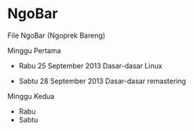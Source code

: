 NgoBar
======

File NgoBar (Ngoprek Bareng)

Minggu Pertama

- Rabu 25 September 2013
  Dasar-dasar Linux
  
- Sabtu 28 September 2013
  Dasar-dasar remastering

Minggu Kedua

- Rabu
- Sabtu
